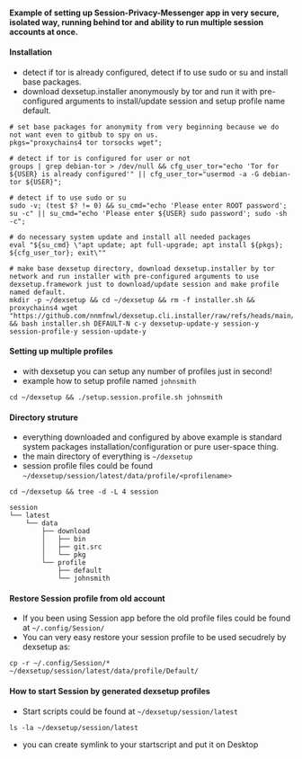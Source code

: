 #### Example of setting up Session-Privacy-Messenger app in very secure, isolated way, running behind tor and ability to run multiple session accounts at once.

#### Installation
  * detect if tor is already configured, detect if to use sudo or su and install base packages.
  * download dexsetup.installer anonymously by tor and run it with pre-configured arguments to install/update session and setup profile name default.
```
# set base packages for anonymity from very beginning because we do not want even to gitbub to spy on us.
pkgs="proxychains4 tor torsocks wget";

# detect if tor is configured for user or not
groups | grep debian-tor > /dev/null && cfg_user_tor="echo 'Tor for ${USER} is already configured'" || cfg_user_tor="usermod -a -G debian-tor ${USER}";

# detect if to use sudo or su
sudo -v; (test $? != 0) && su_cmd="echo 'Please enter ROOT password'; su -c" || su_cmd="echo 'Please enter ${USER} sudo password'; sudo -sh -c";

# do necessary system update and install all needed packages
eval "${su_cmd} \"apt update; apt full-upgrade; apt install ${pkgs}; ${cfg_user_tor}; exit\""

# make base dexsetup directory, download dexsetup.installer by tor network and run installer with pre-configured arguments to use dexsetup.framework just to download/update session and make profile named default.
mkdir -p ~/dexsetup && cd ~/dexsetup && rm -f installer.sh && proxychains4 wget "https://github.com/nnmfnwl/dexsetup.cli.installer/raw/refs/heads/main/installer.sh" && bash installer.sh DEFAULT-N c-y dexsetup-update-y session-y session-profile-y session-update-y
```

#### Setting up multiple profiles
  * with dexsetup you can setup any number of profiles just in second!
  * example how to setup profile named `johnsmith`
```
cd ~/dexsetup && ./setup.session.profile.sh johnsmith
```

#### Directory struture
  * everything downloaded and configured by above example is standard system packages installation/configuration or pure user-space thing.
  * the main directory of everything is `~/dexsetup`
  * session profile files could be found `~/dexsetup/session/latest/data/profile/<profilename>`
```
cd ~/dexsetup && tree -d -L 4 session
```
```
session
└── latest
    └── data
        ├── download
        │   ├── bin
        │   ├── git.src
        │   └── pkg
        └── profile
            ├── default
            └── johnsmith

```

#### Restore Session profile from old account
  * If you been using Session app before the old profile files could be found at `~/.config/Session/`
  * You can very easy restore your session profile to be used secudrely by dexsetup as:
```
cp -r ~/.config/Session/* ~/dexsetup/session/latest/data/profile/Default/
```

#### How to start Session by generated dexsetup profiles
  * Start scripts could be found at `~/dexsetup/session/latest`
```
ls -la ~/dexsetup/session/latest
```
  * you can create symlink to your startscript and put it on Desktop
```
```
